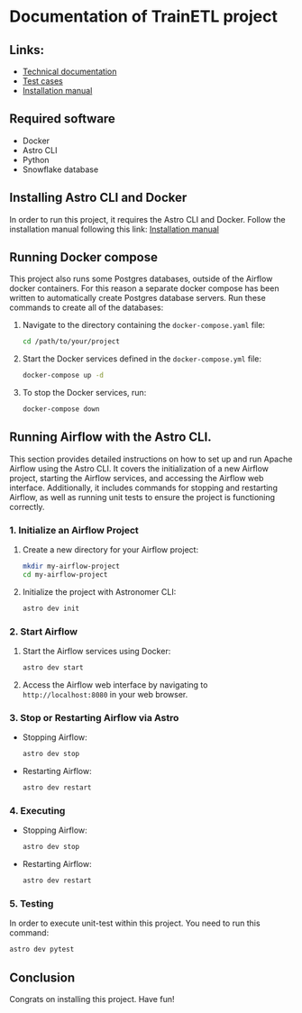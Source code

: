 # Documentation of TrainETL project

## Links:
- [Technical documentation](documentation/solution.md)
- [Test cases](documentation/test_doc.md)
- [Installation manual](documentation/InstallationAstro.md)

## Required software
- Docker
- Astro CLI
- Python
- Snowflake database

## Installing Astro CLI and Docker
In order to run this project, it requires the Astro CLI and Docker.
Follow the installation manual following this link: [Installation manual](documentation/InstallationAstro.md)

## Running Docker compose
This project also runs some Postgres databases, outside of the Airflow docker containers. For this reason a separate docker compose has been written to automatically create Postgres database servers.
Run these commands to create all of the databases:

1. Navigate to the directory containing the `docker-compose.yaml` file:
    ```sh
    cd /path/to/your/project
    ```

2. Start the Docker services defined in the `docker-compose.yml` file:
    ```sh
    docker-compose up -d
    ```

3. To stop the Docker services, run:
    ```sh
    docker-compose down
    ```
## Running Airflow with the Astro CLI.
This section provides detailed instructions on how to set up and run Apache Airflow using the Astro CLI. It covers the initialization of a new Airflow project, starting the Airflow services, and accessing the Airflow web interface. Additionally, it includes commands for stopping and restarting Airflow, as well as running unit tests to ensure the project is functioning correctly.
### 1. Initialize an Airflow Project

1. Create a new directory for your Airflow project:
    ```sh
    mkdir my-airflow-project
    cd my-airflow-project
    ```
2. Initialize the project with Astronomer CLI:
    ```sh
    astro dev init
    ```

### 2. Start Airflow

1. Start the Airflow services using Docker:
    ```sh
    astro dev start
    ```
2. Access the Airflow web interface by navigating to `http://localhost:8080` in your web browser.

### 3. Stop or Restarting Airflow via Astro

* Stopping Airflow:
    ```sh
    astro dev stop
    ```
* Restarting Airflow:
    ```sh
    astro dev restart
    ```

### 4. Executing 

* Stopping Airflow:
    ```sh
    astro dev stop
    ```
* Restarting Airflow:
    ```sh
    astro dev restart
    ```

### 5. Testing
In order to execute unit-test within this project. You need to run this command:

```sh
astro dev pytest
```

## Conclusion
Congrats on installing this project. Have fun!
